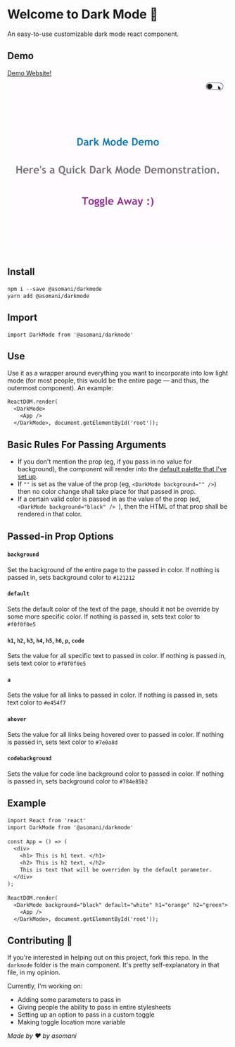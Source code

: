 <h1>Welcome to Dark Mode 💫</h1>

An easy-to-use customizable dark mode react component.

## Demo
<a href="https://arushisomani.me/darkmode">Demo Website!</a>
![](./example/darkmodedemo.gif)


## Install
```
npm i --save @asomani/darkmode
yarn add @asomani/darkmode
```

## Import
```
import DarkMode from '@asomani/darkmode'
```
## Use
Use it as a wrapper around everything you want to incorporate into low light mode (for most people, this would be the entire page –– and thus, the outermost component). An example:
```
ReactDOM.render(
  <DarkMode>
    <App />
  </DarkMode>, document.getElementById('root'));
```

## Basic Rules For Passing Arguments
- If you don't mention the prop (eg, if you pass in no value for background), the component will render into the [default palette that I've set up](palette.md). 
- If `""` is set as the value of the prop (eg, `<DarkMode background="" />`) then no color change shall take place for that passed in prop. 
- If a certain valid color is passed in as the value of the prop (ed, `<DarkMode background="black" /> `), then the HTML of that prop shall be rendered in that color.

## Passed-in Prop Options

#### `background`
Set the background of the entire page to the passed in color. If nothing is passed in, sets background color to `#121212`

#### `default`
Sets the default color of the text of the page, should it not be override by some more specific color. If nothing is passed in, sets text color to `#f0f0f0e5`

#### `h1`, `h2`, `h3`, `h4`, `h5`, `h6`, `p`, `code`
Sets the value for all specific text to passed in color. If nothing is passed in, sets text color to `#f0f0f0e5`

#### `a`
Sets the value for all links to passed in color. If nothing is passed in, sets text color to `#e454f7`

#### `ahover`
Sets the value for all links being hovered over to passed in color. If nothing is passed in, sets text color to `#7e0a8d`

#### `codebackground`
Sets the value for code line background color to passed in color. If nothing is passed in, sets background color to `#784e85b2`

## Example
```
import React from 'react'
import DarkMode from '@asomani/darkmode'

const App = () => (
  <div>
    <h1> This is h1 text. </h1>
    <h2> This is h2 text, </h2>
    This is text that will be overriden by the default parameter.
  </div>
);

ReactDOM.render(
  <DarkMode background="black" default="white" h1="orange" h2="green">
    <App />
  </DarkMode>, document.getElementById('root'));
```

## Contributing 🤝
If you're interested in helping out on this project, fork this repo. In the `darkmode` folder is the main component. It's pretty self-explanatory in that file, in my opinion. 

Currently, I'm working on:
- Adding some parameters to pass in
- Giving people the ability to pass in entire stylesheets
- Setting up an option to pass in a custom toggle
- Making toggle location more variable

_Made by ♥️ by asomani_
